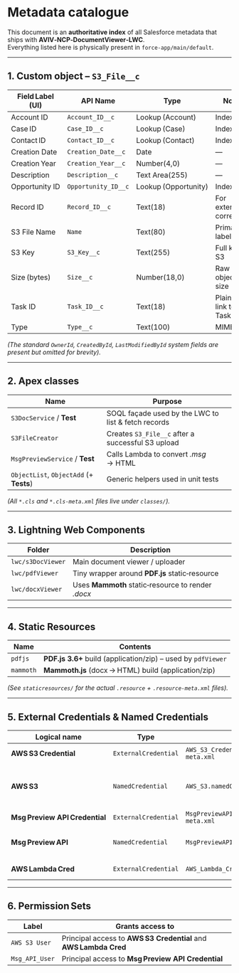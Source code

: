 # Metadata catalogue

This document is an **authoritative index** of all Salesforce metadata that
ships with **AVIV‑NCP‑DocumentViewer‑LWC**.  
Everything listed here is physically present in `force‑app/main/default`.

---

## 1. Custom object – `S3_File__c`

| Field Label (UI) | API Name | Type | Notes |
| ---------------- | -------- | ---- | ----- |
| Account ID | `Account_ID__c` | Lookup (Account) | Indexed |
| Case ID | `Case_ID__c` | Lookup (Case) | Indexed |
| Contact ID | `Contact_ID__c` | Lookup (Contact) | Indexed |
| Creation Date | `Creation_Date__c` | Date | — |
| Creation Year | `Creation_Year__c` | Number(4,0) | — |
| Description | `Description__c` | Text Area(255) | — |
| Opportunity ID | `Opportunity_ID__c` | Lookup (Opportunity) | Indexed |
| Record ID | `Record_ID__c` | Text(18) | For external correlation |
| S3 File Name | `Name` | Text(80) | Primary label |
| S3 Key | `S3_Key__c` | Text(255) | Full key in S3 |
| Size (bytes) | `Size__c` | Number(18,0) | Raw object size |
| Task ID | `Task_ID__c` | Text(18) | Plain‑text link to Task |
| Type | `Type__c` | Text(100) | MIME type |

*(The standard `OwnerId`, `CreatedById`, `LastModifiedById` system fields are present but omitted for brevity).*

---

## 2. Apex classes

| Name | Purpose |
| ---- | ------- |
| `S3DocService` / **Test** | SOQL façade used by the LWC to list & fetch records |
| `S3FileCreator` | Creates `S3_File__c` after a successful S3 upload |
| `MsgPreviewService` / **Test** | Calls Lambda to convert *.msg* → HTML |
| `ObjectList`, `ObjectAdd` (+ **Tests**) | Generic helpers used in unit tests |

*(All `*.cls` and `*.cls-meta.xml` files live under `classes/`).*

---

## 3. Lightning Web Components

| Folder | Description |
| ------ | ----------- |
| `lwc/s3DocViewer` | Main document viewer / uploader |
| `lwc/pdfViewer`  | Tiny wrapper around **PDF.js** static‑resource |
| `lwc/docxViewer` | Uses **Mammoth** static‑resource to render *.docx* |

---

## 4. Static Resources

| Name | Contents |
| ---- | -------- |
| `pdfjs` | **PDF.js 3.6+** build (application/zip) – used by `pdfViewer` |
| `mammoth` | **Mammoth.js** (docx → HTML) build (application/zip) |

*(See `staticresources/` for the actual `.resource` + `.resource‑meta.xml` files).*

---

## 5. External Credentials & Named Credentials

| Logical name | Type | XML file | Notes |
|--------------|------|----------|-------|
| **AWS S3 Credential** | `ExternalCredential` | `AWS_S3_Credential.externalCredential-meta.xml` | Signed with **AWS SigV4** for S3 access  |
| **AWS S3** | `NamedCredential` | `AWS_S3.namedCredential-meta.xml` | Points to `https://avivdocdev.s3.eu-north-1.amazonaws.com` and references the external cred above |
| **Msg Preview API Credential** | `ExternalCredential` | `MsgPreviewAPICredential.externalCredential-meta.xml` | SigV4 for the Lambda API |
| **Msg Preview API** | `NamedCredential` | `MsgPreviewAPI.namedCredential-meta.xml` | URL: `https://ixsx2em9v6.execute-api.eu-north-1.amazonaws.com`|
| **AWS Lambda Cred** | `ExternalCredential` | `AWS_Lambda_Cred.externalCredential-meta.xml` | Used by the unit tests / future Lambdas |

---

## 6. Permission Sets

| Label | Grants access to |
| ----- | ---------------- |
| `AWS S3 User` | Principal access to **AWS S3 Credential** and **AWS Lambda Cred** |
| `Msg_API_User` | Principal access to **Msg Preview API Credential** |


